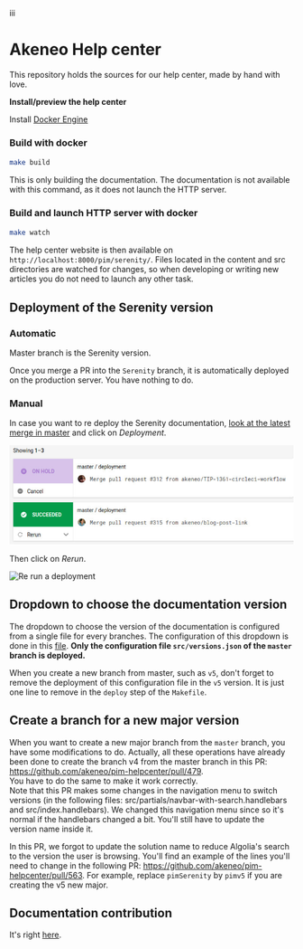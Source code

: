 iii
# Akeneo Help center
This repository holds the sources for our help center, made by hand with love.

**Install/preview the help center**

Install [Docker Engine](https://docs.docker.com/engine/installation/)

### Build with docker

```bash
make build
```

This is only building the documentation. The documentation is not available with this command, as it does not launch the HTTP server. 

### Build and launch HTTP server with docker

```bash
make watch
```

The help center website is then available on `http://localhost:8000/pim/serenity/`.
Files located in the content and src directories are watched for changes, so when developing or writing new articles you do not need to launch any other task.

## Deployment of the Serenity version

### Automatic

Master branch is the Serenity version.

Once you merge a PR into the `Serenity` branch, it is automatically deployed on the production server. You have nothing to do.

### Manual

In case you want to re deploy the Serenity documentation, [look at the latest merge in master](https://app.circleci.com/pipelines/github/akeneo/pim-helpcenter?branch=master) and click on _Deployment_.

![List of merged PR in master](.circleci/list_workflows.jpg)

Then click on _Rerun_.

![Re run a deployment](.circleci/re_run.jpg)


## Dropdown to choose the documentation version

The dropdown to choose the version of the documentation  is configured from a single file for every branches. The configuration of this dropdown is done in this [file](https://github.com/akeneo/pim-helpcenter/blob/master/src/versions.json). **Only the configuration file `src/versions.json` of the `master` branch is deployed.** 

When you create a new branch from master, such as `v5`, don't forget to remove the deployment of this configuration file in the `v5` version. It is just one line to remove in the `deploy` step of the `Makefile`.

## Create a branch for a new major version

When you want to create a new major branch from the `master` branch, you have some modifications to do. Actually, all these operations have already been done to create the branch v4 from the master branch in this PR: https://github.com/akeneo/pim-helpcenter/pull/479.  
You have to do the same to make it work correctly.  
Note that this PR makes some changes in the navigation menu to switch versions (in the following files: src/partials/navbar-with-search.handlebars and src/index.handlebars). We changed this navigation menu since so it's normal if the handlebars changed a bit. You'll still have to update the version name inside it.

In this PR, we forgot to update the solution name to reduce Algolia's search to the version the user is browsing. You'll find an example of the lines you'll need to change in the following PR: https://github.com/akeneo/pim-helpcenter/pull/563. For example, replace `pimSerenity` by `pimv5` if you are creating the v5 new major.


## Documentation contribution

It's right [here](https://github.com/akeneo/pim-helpcenter/wiki).
